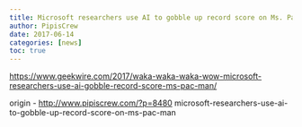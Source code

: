 ```yaml
---
title: Microsoft researchers use AI to gobble up record score on Ms. Pac Man
author: PipisCrew
date: 2017-06-14
categories: [news]
toc: true
---
```


https://www.geekwire.com/2017/waka-waka-waka-wow-microsoft-researchers-use-ai-gobble-record-score-ms-pac-man/

origin - http://www.pipiscrew.com/?p=8480 microsoft-researchers-use-ai-to-gobble-up-record-score-on-ms-pac-man